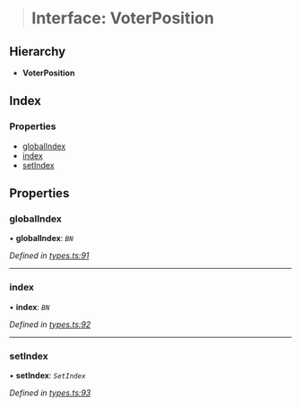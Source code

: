 > # Interface: VoterPosition

## Hierarchy

* **VoterPosition**

## Index

### Properties

* [globalIndex](_types_.voterposition.md#globalindex)
* [index](_types_.voterposition.md#index)
* [setIndex](_types_.voterposition.md#setindex)

## Properties

###  globalIndex

• **globalIndex**: *`BN`*

*Defined in [types.ts:91](https://github.com/polkadot-js/api/blob/e1cf002/packages/api-derive/src/types.ts#L91)*

___

###  index

• **index**: *`BN`*

*Defined in [types.ts:92](https://github.com/polkadot-js/api/blob/e1cf002/packages/api-derive/src/types.ts#L92)*

___

###  setIndex

• **setIndex**: *`SetIndex`*

*Defined in [types.ts:93](https://github.com/polkadot-js/api/blob/e1cf002/packages/api-derive/src/types.ts#L93)*